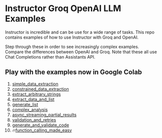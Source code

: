 # Instructor Groq OpenAI LLM Examples
Instructor is incredible and can be use for a wide range of tasks. This repo contains examples of how to use Instructor with Groq and OpenAI.

Step through these in order to see increasingly complex examples. Compare the differences between OpenAI and Groq. Note that these all use Chat Completions rather than Assistants API.

## Play with the examples now in Google Colab

1. [simple_data_extraction](https://colab.research.google.com/github/pgahq/instructor-groq-openai-llm-examples/blob/main/examples/simple_data_extraction.ipynb)
2. [constrained_data_extraction](https://colab.research.google.com/github/pgahq/instructor-groq-openai-llm-examples/blob/main/examples/constrained_data_extraction.ipynb)
3. [extract_arbitrary_strings](https://colab.research.google.com/github/pgahq/instructor-groq-openai-llm-examples/blob/main/examples/extract_arbitrary_strings.ipynb)
4. [extract_data_and_list](https://colab.research.google.com/github/pgahq/instructor-groq-openai-llm-examples/blob/main/examples/extract_data_and_list.ipynb)  
5. [generate_list](https://colab.research.google.com/github/pgahq/instructor-groq-openai-llm-examples/blob/main/examples/generate_list.ipynb)  
6. [complex_analysis](https://colab.research.google.com/github/pgahq/instructor-groq-openai-llm-examples/blob/main/examples/complex_analysis.ipynb)
7. [async_streaming_partial_results](https://colab.research.google.com/github/pgahq/instructor-groq-openai-llm-examples/blob/main/examples/async_streaming_partial_results.ipynb)  
8. [validation_and_retries](https://colab.research.google.com/github/pgahq/instructor-groq-openai-llm-examples/blob/main/examples/validation_and_retries.ipynb)  
9. [generate_and_validate_code](https://colab.research.google.com/github/pgahq/instructor-groq-openai-llm-examples/blob/main/examples/generate_and_validate_code.ipynb)  
10. 🔥[function_calling_made_easy](https://colab.research.google.com/github/pgahq/instructor-groq-openai-llm-examples/blob/main/examples/function_calling_made_easy.ipynb)
